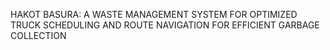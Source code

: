 HAKOT BASURA: A WASTE MANAGEMENT SYSTEM FOR OPTIMIZED TRUCK SCHEDULING AND ROUTE NAVIGATION FOR EFFICIENT GARBAGE COLLECTION
